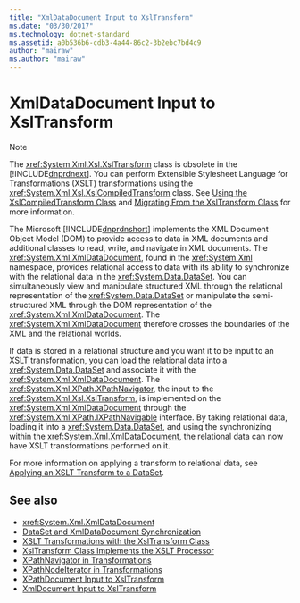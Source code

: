 ```yaml
---
title: "XmlDataDocument Input to XslTransform"
ms.date: "03/30/2017"
ms.technology: dotnet-standard
ms.assetid: a0b536b6-cdb3-4a44-86c2-3b2ebc7bd4c9
author: "mairaw"
ms.author: "mairaw"
---
```

# XmlDataDocument Input to XslTransform
> [!NOTE]
>  The <xref:System.Xml.Xsl.XslTransform> class is obsolete in the [!INCLUDE[dnprdnext](../../../../includes/dnprdnext-md.md)]. You can perform Extensible Stylesheet Language for Transformations (XSLT) transformations using the <xref:System.Xml.Xsl.XslCompiledTransform> class. See [Using the XslCompiledTransform Class](../../../../docs/standard/data/xml/using-the-xslcompiledtransform-class.md) and [Migrating From the XslTransform Class](../../../../docs/standard/data/xml/migrating-from-the-xsltransform-class.md) for more information.  
  
 The Microsoft [!INCLUDE[dnprdnshort](../../../../includes/dnprdnshort-md.md)] implements the XML Document Object Model (DOM) to provide access to data in XML documents and additional classes to read, write, and navigate in XML documents. The <xref:System.Xml.XmlDataDocument>, found in the <xref:System.Xml> namespace, provides relational access to data with its ability to synchronize with the relational data in the <xref:System.Data.DataSet>. You can simultaneously view and manipulate structured XML through the relational representation of the <xref:System.Data.DataSet> or manipulate the semi-structured XML through the DOM representation of the <xref:System.Xml.XmlDataDocument>. The <xref:System.Xml.XmlDataDocument> therefore crosses the boundaries of the XML and the relational worlds.  
  
 If data is stored in a relational structure and you want it to be input to an XSLT transformation, you can load the relational data into a <xref:System.Data.DataSet> and associate it with the <xref:System.Xml.XmlDataDocument>. The <xref:System.Xml.XPath.XPathNavigator>, the input to the <xref:System.Xml.Xsl.XslTransform>, is implemented on the <xref:System.Xml.XmlDataDocument> through the <xref:System.Xml.XPath.IXPathNavigable> interface. By taking relational data, loading it into a <xref:System.Data.DataSet>, and using the synchronizing within the <xref:System.Xml.XmlDataDocument>, the relational data can now have XSLT transformations performed on it.  
  
 For more information on applying a transform to relational data, see [Applying an XSLT Transform to a DataSet](../../../../docs/framework/data/adonet/dataset-datatable-dataview/applying-an-xslt-transform-to-a-dataset.md).  
  
## See also

- <xref:System.Xml.XmlDataDocument>
- [DataSet and XmlDataDocument Synchronization](../../../../docs/framework/data/adonet/dataset-datatable-dataview/dataset-and-xmldatadocument-synchronization.md)
- [XSLT Transformations with the XslTransform Class](../../../../docs/standard/data/xml/xslt-transformations-with-the-xsltransform-class.md)
- [XslTransform Class Implements the XSLT Processor](../../../../docs/standard/data/xml/xsltransform-class-implements-the-xslt-processor.md)
- [XPathNavigator in Transformations](../../../../docs/standard/data/xml/xpathnavigator-in-transformations.md)
- [XPathNodeIterator in Transformations](../../../../docs/standard/data/xml/xpathnodeiterator-in-transformations.md)
- [XPathDocument Input to XslTransform](../../../../docs/standard/data/xml/xpathdocument-input-to-xsltransform.md)
- [XmlDocument Input to XslTransform](../../../../docs/standard/data/xml/xmldocument-input-to-xsltransform.md)
